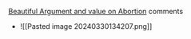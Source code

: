 [Beautiful Argument and value on Abortion](https://www.youtube.com/watch?v=zsIlYnb8RCY)
comments
+ ![[Pasted image 20240330134207.png]]


